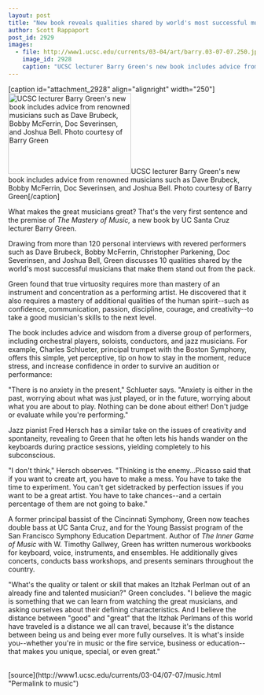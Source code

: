 ```yaml
---
layout: post
title: "New book reveals qualities shared by world's most successful musicians"
author: Scott Rappaport
post_id: 2929
images:
  - file: http://www1.ucsc.edu/currents/03-04/art/barry.03-07-07.250.jpg
    image_id: 2928
    caption: "UCSC lecturer Barry Green's new book includes advice from renowned musicians such as Dave Brubeck, Bobby McFerrin, Doc Severinsen, and Joshua Bell. Photo courtesy of Barry Green"
---
```


[caption id="attachment_2928" align="alignright" width="250"]<a href="http://localhost/mysite/wp-content/uploads/2003/07/barry.03-07-07.250.jpg"><img class="size-full wp-image-2928" src="http://localhost/mysite/wp-content/uploads/2003/07/barry.03-07-07.250.jpg" alt="UCSC lecturer Barry Green's new book includes advice from renowned musicians such as Dave Brubeck, Bobby McFerrin, Doc Severinsen, and Joshua Bell. Photo courtesy of Barry Green" width="250" height="164" /></a>UCSC lecturer Barry Green's new book includes advice from renowned musicians such as Dave Brubeck, Bobby McFerrin, Doc Severinsen, and Joshua Bell. Photo courtesy of Barry Green[/caption]
<p>
  What makes the great musicians great? That's the very first sentence and the premise of <i>The Mastery of Music,</i> a new book by UC Santa Cruz lecturer Barry Green.
</p>
<p>
  Drawing from more than 120 personal interviews with revered performers such as Dave Brubeck, Bobby McFerrin, Christopher Parkening, Doc Severinsen, and Joshua Bell, Green discusses 10 qualities shared by the world's most successful musicians that make them stand out from the pack.<br>
</p>
<p>
  Green found that true virtuosity requires more than mastery of an instrument and concentration as a performing artist. He discovered that it also requires a mastery of additional qualities of the human spirit--such as confidence, communication, passion, discipline, courage, and creativity--to take a good musician's skills to the next level.<br>
</p>
<p>
  The book includes advice and wisdom from a diverse group of performers, including orchestral players, soloists, conductors, and jazz musicians. For example, Charles Schlueter, principal trumpet with the Boston Symphony, offers this simple, yet perceptive, tip on how to stay in the moment, reduce stress, and increase confidence in order to survive an audition or performance:<br>
</p>
<p>
  "There is no anxiety in the present," Schlueter says. "Anxiety is either in the past, worrying about what was just played, or in the future, worrying about what you are about to play. Nothing can be done about either! Don't judge or evaluate while you're performing."<br>
</p>
<p>
  Jazz pianist Fred Hersch has a similar take on the issues of creativity and spontaneity, revealing to Green that he often lets his hands wander on the keyboards during practice sessions, yielding completely to his subconscious.<br>
</p>
<p>
  "I don't think," Hersch observes. "Thinking is the enemy...Picasso said that if you want to create art, you have to make a mess. You have to take the time to experiment. You can't get sidetracked by perfection issues if you want to be a great artist. You have to take chances--and a certain percentage of them are not going to bake."<br>
</p>
<p>
  A former principal bassist of the Cincinnati Symphony, Green now teaches double bass at UC Santa Cruz, and for the Young Bassist program of the San Francisco Symphony Education Department. Author of <i>The Inner Game of Music</i> with W. Timothy Gallwey, Green has written numerous workbooks for keyboard, voice, instruments, and ensembles. He additionally gives concerts, conducts bass workshops, and presents seminars throughout the country.<br>
</p>
<p>
  "What's the quality or talent or skill that makes an Itzhak Perlman out of an already fine and talented musician?" Green concludes. "I believe the magic is something that we can learn from watching the great musicians, and asking ourselves about their defining characteristics. And I believe the distance between "good" and "great" that the Itzhak Perlmans of this world have traveled is a distance we all can travel, because it's the distance between being us and being ever more fully ourselves. It is what's inside you--whether you're in music or the fire service, business or education--that makes you unique, special, or even great."<br>
  <br>
</p>
[source](http://www1.ucsc.edu/currents/03-04/07-07/music.html "Permalink to music")

